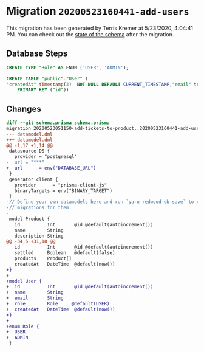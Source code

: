 # Migration `20200523160441-add-users`

This migration has been generated by Terris Kremer at 5/23/2020, 4:04:41 PM.
You can check out the [state of the schema](./schema.prisma) after the migration.

## Database Steps

```sql
CREATE TYPE "Role" AS ENUM ('USER', 'ADMIN');

CREATE TABLE "public"."User" (
"createdAt" timestamp(3)  NOT NULL DEFAULT CURRENT_TIMESTAMP,"email" text  NOT NULL ,"id" SERIAL,"name" text  NOT NULL ,"role" "Role" NOT NULL DEFAULT 'USER',
    PRIMARY KEY ("id"))
```

## Changes

```diff
diff --git schema.prisma schema.prisma
migration 20200523051150-add-tickets-to-product..20200523160441-add-users
--- datamodel.dml
+++ datamodel.dml
@@ -1,17 +1,14 @@
 datasource DS {
   provider = "postgresql"
-  url = "***"
+  url      = env("DATABASE_URL")
 }
 generator client {
   provider      = "prisma-client-js"
   binaryTargets = env("BINARY_TARGET")
 }
-// Define your own datamodels here and run `yarn redwood db save` to create
-// migrations for them.
-
 model Product {
   id          Int       @id @default(autoincrement())
   name        String
   description String
@@ -34,5 +31,18 @@
   id          Int       @id @default(autoincrement())
   settled     Boolean   @default(false)
   products    Product[]
   createdAt   DateTime  @default(now())
+}
+
+model User {
+  id          Int       @id @default(autoincrement())
+  name        String
+  email       String
+  role        Role     @default(USER)
+  createdAt   DateTime  @default(now())
+}
+
+enum Role {
+  USER
+  ADMIN
 }
```


